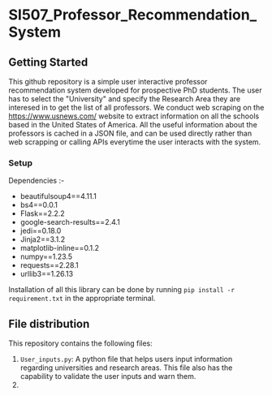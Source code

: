 # SI507_Professor_Recommendation_System

## Getting Started
This github repository is a simple user interactive professor recommendation system developed for prospective PhD students. The user has to select the "University" and specify the Research Area they are interesed in to get the list of all professors. We conduct web scraping on the https://www.usnews.com/ website to extract information on all the schools based in the United States of America. All the useful information about the professors is cached in a JSON file, and can be used directly rather than web scrapping or calling APIs everytime the user interacts with the system. 

### Setup
Dependencies :-
- beautifulsoup4==4.11.1
- bs4==0.0.1
- Flask==2.2.2
- google-search-results==2.4.1
- jedi==0.18.0
- Jinja2==3.1.2
- matplotlib-inline==0.1.2
- numpy==1.23.5
- requests==2.28.1
- urllib3==1.26.13

Installation of all this library can be done by running ``pip install -r requirement.txt`` in the appropriate terminal.

## File distribution
This repository contains the following files:
1. `User_inputs.py`: A python file that helps users input information regarding universities and research areas. This file also has the capability to validate the user inputs and warn them.
2.
